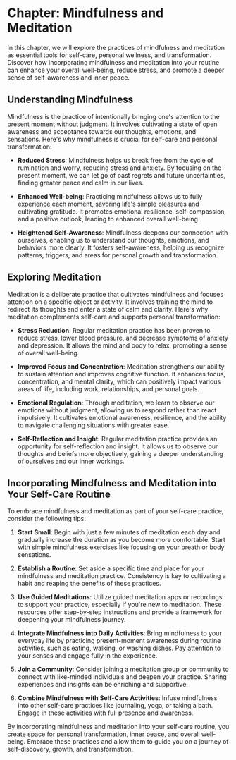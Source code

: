 Chapter: Mindfulness and Meditation
===================================

In this chapter, we will explore the practices of mindfulness and meditation as essential tools for self-care, personal wellness, and transformation. Discover how incorporating mindfulness and meditation into your routine can enhance your overall well-being, reduce stress, and promote a deeper sense of self-awareness and inner peace.

Understanding Mindfulness
-------------------------

Mindfulness is the practice of intentionally bringing one's attention to the present moment without judgment. It involves cultivating a state of open awareness and acceptance towards our thoughts, emotions, and sensations. Here's why mindfulness is crucial for self-care and personal transformation:

* **Reduced Stress**: Mindfulness helps us break free from the cycle of rumination and worry, reducing stress and anxiety. By focusing on the present moment, we can let go of past regrets and future uncertainties, finding greater peace and calm in our lives.

* **Enhanced Well-being**: Practicing mindfulness allows us to fully experience each moment, savoring life's simple pleasures and cultivating gratitude. It promotes emotional resilience, self-compassion, and a positive outlook, leading to enhanced overall well-being.

* **Heightened Self-Awareness**: Mindfulness deepens our connection with ourselves, enabling us to understand our thoughts, emotions, and behaviors more clearly. It fosters self-awareness, helping us recognize patterns, triggers, and areas for personal growth and transformation.

Exploring Meditation
--------------------

Meditation is a deliberate practice that cultivates mindfulness and focuses attention on a specific object or activity. It involves training the mind to redirect its thoughts and enter a state of calm and clarity. Here's why meditation complements self-care and supports personal transformation:

* **Stress Reduction**: Regular meditation practice has been proven to reduce stress, lower blood pressure, and decrease symptoms of anxiety and depression. It allows the mind and body to relax, promoting a sense of overall well-being.

* **Improved Focus and Concentration**: Meditation strengthens our ability to sustain attention and improves cognitive function. It enhances focus, concentration, and mental clarity, which can positively impact various areas of life, including work, relationships, and personal goals.

* **Emotional Regulation**: Through meditation, we learn to observe our emotions without judgment, allowing us to respond rather than react impulsively. It cultivates emotional awareness, resilience, and the ability to navigate challenging situations with greater ease.

* **Self-Reflection and Insight**: Regular meditation practice provides an opportunity for self-reflection and insight. It allows us to observe our thoughts and beliefs more objectively, gaining a deeper understanding of ourselves and our inner workings.

Incorporating Mindfulness and Meditation into Your Self-Care Routine
--------------------------------------------------------------------

To embrace mindfulness and meditation as part of your self-care practice, consider the following tips:

1. **Start Small**: Begin with just a few minutes of meditation each day and gradually increase the duration as you become more comfortable. Start with simple mindfulness exercises like focusing on your breath or body sensations.

2. **Establish a Routine**: Set aside a specific time and place for your mindfulness and meditation practice. Consistency is key to cultivating a habit and reaping the benefits of these practices.

3. **Use Guided Meditations**: Utilize guided meditation apps or recordings to support your practice, especially if you're new to meditation. These resources offer step-by-step instructions and provide a framework for deepening your mindfulness journey.

4. **Integrate Mindfulness into Daily Activities**: Bring mindfulness to your everyday life by practicing present-moment awareness during routine activities, such as eating, walking, or washing dishes. Pay attention to your senses and engage fully in the experience.

5. **Join a Community**: Consider joining a meditation group or community to connect with like-minded individuals and deepen your practice. Sharing experiences and insights can be enriching and supportive.

6. **Combine Mindfulness with Self-Care Activities**: Infuse mindfulness into other self-care practices like journaling, yoga, or taking a bath. Engage in these activities with full presence and awareness.

By incorporating mindfulness and meditation into your self-care routine, you create space for personal transformation, inner peace, and overall well-being. Embrace these practices and allow them to guide you on a journey of self-discovery, growth, and transformation.

